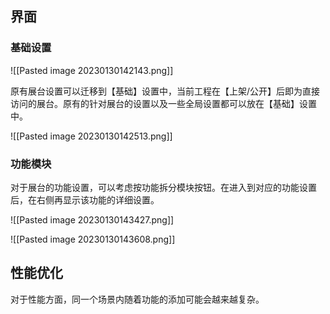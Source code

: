 ## 界面

### 基础设置

![[Pasted image 20230130142143.png]]

原有展台设置可以迁移到【基础】设置中，当前工程在【上架/公开】后即为直接访问的展台。原有的针对展台的设置以及一些全局设置都可以放在【基础】设置中。

![[Pasted image 20230130142513.png]]

### 功能模块

对于展台的功能设置，可以考虑按功能拆分模块按钮。在进入到对应的功能设置后，在右侧再显示该功能的详细设置。

![[Pasted image 20230130143427.png]]

![[Pasted image 20230130143608.png]]

## 性能优化

对于性能方面，同一个场景内随着功能的添加可能会越来越复杂。